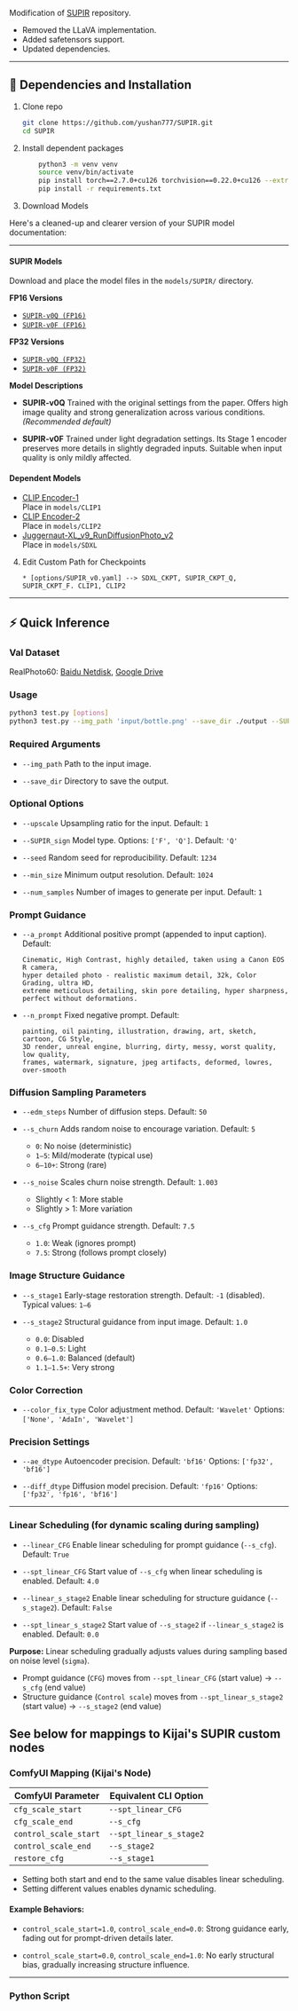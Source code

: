 Modification of [SUPIR](https://github.com/Fanghua-Yu/SUPIR) repository.

- Removed the LLaVA implementation. 
- Added safetensors support. 
- Updated dependencies. 





---
## 🔧 Dependencies and Installation

1. Clone repo
    ```bash
    git clone https://github.com/yushan777/SUPIR.git
    cd SUPIR
    ```

2. Install dependent packages
    ```bash
        python3 -m venv venv
        source venv/bin/activate
        pip install torch==2.7.0+cu126 torchvision==0.22.0+cu126 --extra-index-url https://download.pytorch.org/whl/cu126
        pip install -r requirements.txt
    ```

3. Download Models

Here's a cleaned-up and clearer version of your SUPIR model documentation:

---

#### SUPIR Models

Download and place the model files in the `models/SUPIR/` directory.

**FP16 Versions**

* [`SUPIR-v0Q (FP16)`](https://huggingface.co/yushan777/SUPIR/resolve/main/SUPIR/SUPIR-v0Q_fp16.safetensors)
* [`SUPIR-v0F (FP16)`](https://huggingface.co/yushan777/SUPIR/resolve/main/SUPIR/SUPIR-v0F_fp16.safetensors)

**FP32 Versions**

* [`SUPIR-v0Q (FP32)`](https://huggingface.co/yushan777/SUPIR/resolve/main/SUPIR/SUPIR-v0Q_fp32.safetensors)
* [`SUPIR-v0F (FP32)`](https://huggingface.co/yushan777/SUPIR/resolve/main/SUPIR/SUPIR-v0F_fp32.safetensors)

**Model Descriptions**

* **SUPIR-v0Q**
  Trained with the original settings from the paper. Offers high image quality and strong generalization across various conditions. *(Recommended default)*

* **SUPIR-v0F**
  Trained under light degradation settings. Its Stage 1 encoder preserves more details in slightly degraded inputs. Suitable when input quality is only mildly affected.


#### Dependent Models
* [CLIP Encoder-1](https://huggingface.co/yushan777/SUPIR/resolve/main/CLIP1/clip-vit-large-patch14/safetensors/clip-vit-large-patch14.safetensors)  
  Place in `models/CLIP1`
* [CLIP Encoder-2](https://huggingface.co/yushan777/SUPIR/resolve/main/CLIP2/CLIP-ViT-bigG-14-laion2B-39B-b160k/safetensors/CLIP-ViT-bigG-14-laion2B-39B-b160k.safetensors)  
  Place in `models/CLIP2`
* [Juggernaut-XL_v9_RunDiffusionPhoto_v2](https://huggingface.co/yushan777/SUPIR/resolve/main/SDXL/juggernautXL_v9Rundiffusionphoto2.safetensors)  
  Place in `models/SDXL`





4. Edit Custom Path for Checkpoints
    ```
    * [options/SUPIR_v0.yaml] --> SDXL_CKPT, SUPIR_CKPT_Q, SUPIR_CKPT_F. CLIP1, CLIP2
    ```
---

## ⚡ Quick Inference
### Val Dataset
RealPhoto60: [Baidu Netdisk](https://pan.baidu.com/s/1CJKsPGtyfs8QEVCQ97voBA?pwd=aocg), [Google Drive](https://drive.google.com/drive/folders/1yELzm5SvAi9e7kPcO_jPp2XkTs4vK6aR?usp=sharing)

### Usage

```bash
python3 test.py [options]
python3 test.py --img_path 'input/bottle.png' --save_dir ./output --SUPIR_sign Q --upscale 2 --use_tile_vae --loading_half_params
```

### Required Arguments

* `--img_path`
  Path to the input image.

* `--save_dir`
  Directory to save the output.

### Optional Options

* `--upscale`
  Upsampling ratio for the input. Default: `1`

* `--SUPIR_sign`
  Model type. Options: `['F', 'Q']`. Default: `'Q'`

* `--seed`
  Random seed for reproducibility. Default: `1234`

* `--min_size`
  Minimum output resolution. Default: `1024`

* `--num_samples`
  Number of images to generate per input. Default: `1`

### Prompt Guidance

* `--a_prompt`
  Additional positive prompt (appended to input caption).
  Default:

  ```
  Cinematic, High Contrast, highly detailed, taken using a Canon EOS R camera, 
  hyper detailed photo - realistic maximum detail, 32k, Color Grading, ultra HD, 
  extreme meticulous detailing, skin pore detailing, hyper sharpness, perfect without deformations.
  ```

* `--n_prompt`
  Fixed negative prompt.
  Default:

  ```
  painting, oil painting, illustration, drawing, art, sketch, cartoon, CG Style, 
  3D render, unreal engine, blurring, dirty, messy, worst quality, low quality, 
  frames, watermark, signature, jpeg artifacts, deformed, lowres, over-smooth
  ```

### Diffusion Sampling Parameters

* `--edm_steps`
  Number of diffusion steps. Default: `50`

* `--s_churn`
  Adds random noise to encourage variation.
  Default: `5`

  * `0`: No noise (deterministic)
  * `1–5`: Mild/moderate (typical use)
  * `6–10+`: Strong (rare)

* `--s_noise`
  Scales churn noise strength. Default: `1.003`

  * Slightly < 1: More stable
  * Slightly > 1: More variation

* `--s_cfg`
  Prompt guidance strength. Default: `7.5`

  * `1.0`: Weak (ignores prompt)
  * `7.5`: Strong (follows prompt closely)

### Image Structure Guidance

* `--s_stage1`
  Early-stage restoration strength.
  Default: `-1` (disabled). Typical values: `1–6`

* `--s_stage2`
  Structural guidance from input image. Default: `1.0`

  * `0.0`: Disabled
  * `0.1–0.5`: Light
  * `0.6–1.0`: Balanced (default)
  * `1.1–1.5+`: Very strong

### Color Correction

* `--color_fix_type`
  Color adjustment method. Default: `'Wavelet'`
  Options: `['None', 'AdaIn', 'Wavelet']`

### Precision Settings

* `--ae_dtype`
  Autoencoder precision. Default: `'bf16'`
  Options: `['fp32', 'bf16']`

* `--diff_dtype`
  Diffusion model precision. Default: `'fp16'`
  Options: `['fp32', 'fp16', 'bf16']`

---

### Linear Scheduling (for dynamic scaling during sampling)

* `--linear_CFG`
  Enable linear scheduling for prompt guidance (`--s_cfg`). Default: `True`

* `--spt_linear_CFG`
  Start value of `--s_cfg` when linear scheduling is enabled. Default: `4.0`

* `--linear_s_stage2`
  Enable linear scheduling for structure guidance (`--s_stage2`). Default: `False`

* `--spt_linear_s_stage2`
  Start value of `--s_stage2` if `--linear_s_stage2` is enabled. Default: `0.0`

**Purpose:**
Linear scheduling gradually adjusts values during sampling based on noise level (`sigma`).

* Prompt guidance (`CFG`) moves from `--spt_linear_CFG` (start value) → `--s_cfg` (end value)
* Structure guidance (`Control scale`) moves from `--spt_linear_s_stage2` (start value) → `--s_stage2` (end value)

See below for mappings to Kijai's SUPIR custom nodes
---

### ComfyUI Mapping (Kijai's Node)

| ComfyUI Parameter     | Equivalent CLI Option   |
| --------------------- | ----------------------- |
| `cfg_scale_start`     | `--spt_linear_CFG`      |
| `cfg_scale_end`       | `--s_cfg`               |
| `control_scale_start` | `--spt_linear_s_stage2` |
| `control_scale_end`   | `--s_stage2`            |
| `restore_cfg`         | `--s_stage1`            |                       

* Setting both start and end to the same value disables linear scheduling.
* Setting different values enables dynamic scheduling.

#### Example Behaviors:

* `control_scale_start=1.0`, `control_scale_end=0.0`:
  Strong guidance early, fading out for prompt-driven details later.

* `control_scale_start=0.0`, `control_scale_end=1.0`:
  No early structural bias, gradually increasing structure influence.

---

### Python Script


